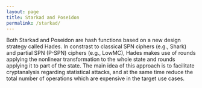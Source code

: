 ```yaml
---
layout: page
title: Starkad and Poseidon
permalink: /starkad/
---
```

Both Starkad and Poseidon are hash functions based on a new design strategy called Hades. In constrast to classical SPN ciphers (e.g., Shark) and partial SPN (P-SPN) ciphers (e.g., LowMC), Hades makes use of rounds applying the nonlinear transformation to the whole state and rounds applying it to part of the state. The main idea of this approach is to facilitate cryptanalysis regarding statistical attacks, and at the same time reduce the total number of operations which are expensive in the target use cases.

 